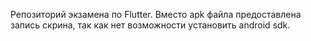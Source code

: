 Репозиторий экзамена по Flutter. Вместо apk файла предоставлена запись скрина, так как нет возможности установить android sdk.